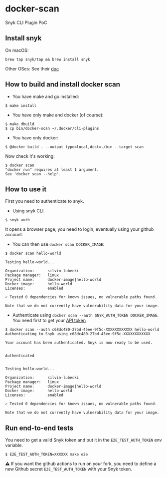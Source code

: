 # docker-scan
Snyk CLI Plugin PoC

## Install snyk

On macOS:
```console
brew tap snyk/tap && brew install snyk
```
Other OSes:
See their [doc](https://support.snyk.io/hc/en-us/articles/360003919937-Getting-started-with-the-CLI)

## How to build and install docker scan

* You have make and go installed:
```console
$ make install
```

* You have only make and docker (of course):
```console
$ make dbuild
$ cp bin/docker-scan ~/.docker/cli-plugins
```

* You have only docker:
```console
$ @docker build . --output type=local,dest=./bin --target scan
```

Now check it's working:
```console
$ docker scan
"docker run" requires at least 1 argument.
See 'docker scan --help'.
```

## How to use it

First you need to authenticate to snyk.

* Using snyk CLI
``` console
$ snyk auth
```
It opens a browser page, you need to login, eventually using your github account.

* You can then use `docker scan DOCKER_IMAGE`: 
```console
$ docker scan hello-world

Testing hello-world...

Organization:      silvin-lubecki
Package manager:   linux
Project name:      docker-image|hello-world
Docker image:      hello-world
Licenses:          enabled

✓ Tested 0 dependencies for known issues, no vulnerable paths found.

Note that we do not currently have vulnerability data for your image.
```

* Authenticate using `docker scan --auth SNYK_AUTH_TOKEN DOCKER_IMAGE`. You need first to get your [API token](https://app.snyk.io/account)
```console
$ docker scan --auth c68dc480-27bd-45ee-9f5c-XXXXXXXXXXXX hello-world
Authenticating to Snyk using c68dc480-27bd-45ee-9f5c-XXXXXXXXXXXX

Your account has been authenticated. Snyk is now ready to be used.


Authenticated


Testing hello-world...

Organization:      silvin-lubecki
Package manager:   linux
Project name:      docker-image|hello-world
Docker image:      hello-world
Licenses:          enabled

✓ Tested 0 dependencies for known issues, no vulnerable paths found.

Note that we do not currently have vulnerability data for your image.
```

## Run end-to-end tests

You need to get a valid Snyk token and put it in the `E2E_TEST_AUTH_TOKEN` env variable.

```console
$ E2E_TEST_AUTH_TOKEN=XXXXXX make e2e
```

:warning: If you want the github actions to run on your fork, you need to define a new Github secret `E2E_TEST_AUTH_TOKEN` with your Snyk token.